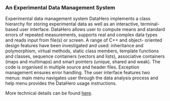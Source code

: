 ### An Experimental Data Management System

Experimental data management system DataHero implements a class hierarchy for storing experimental data as well as an interactive, terminal-based user interface. DataHero allows user to compute means and standard errors of repeated measurements, supports real and complex data types and reads input from file(s) or screen. A range of C++ and object- oriented design features have been investigated and used: inheritance and polymorphism, virtual methods, static class members, template functions and classes, sequence containers (vectors and lists), associative containers (maps and multimaps) and smart pointers (unique, shared and weak). The code is organised in multiple source and header files. Exception management ensures error handling. The user interface features two menus: main menu navigates user through the data analysis process and help menu provides the DataHero usage instructions.

More technical details can be found [here](https://drive.google.com/file/d/0B-V4Od_F8P0aM09LQk91U2VWMXM/view?usp=sharing).